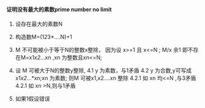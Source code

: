 #### 证明没有最大的素数prime number no limit

1. 设存在最大的素数N
2. 构造数M=(1*2*3*....N)+1
3. M 不可能被小于等于N的整数x整除，
   因为设 x>=1 且 x<=N ; M/x  余1
   即不存在M=x1*x2*...xn ,xn 为整数且xn<=N;
      
4. 设 M 可被大于N的整数y整除,
    4.1 y 为素数，与1矛盾
    4.2 y 为合数,y可写成x1*x2*...*xn;xn 为素数; 则M 可被x1,x2....xn 整除
        4.2.1 如 xn 均<=N ,与3矛盾
        4.2.1 如 xn >N,则与1矛盾  
    
5. 如果1假设错误
    


